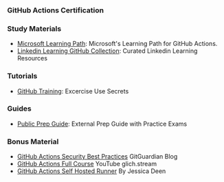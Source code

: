 ### <a name="GitHub-Actions-Certification"></a> GitHub Actions Certification

### Study Materials

- [Microsoft Learning Path](https://docs.microsoft.com/en-us/learn/paths/automate-workflow-github-actions/): Microsoft's Learning Path for GitHub Actions.
- [Linkedin Learning GitHub Collection](https://www.linkedin.com/learning-login/share?account=3322&forceAccount=false&redirect=https%3A%2F%2Fwww.linkedin.com%2Flearning%2Fcollections%2F7085622970492039168%3Ftrk%3Dshare_collection_url%26shareId%3DadxbYWb6SH6JDq2EiJIikw%253D%253D): Curated Linkedin Learning Resources

### Tutorials

- [GitHub Training](https://github.com/githubtraining/exercise-use-secrets): Excercise Use Secrets
  
### Guides

- [Public Prep Guide](https://github.com/nolecram/github-certification-preparation-guide): External Prep Guide with Practice Exams

### Bonus Material

- [GitHub Actions Security Best Practices](https://blog.gitguardian.com/github-actions-security-cheat-sheet/) GitGuardian Blog
- [GitHub Actions Full Course](https://www.youtube.com/playlist?list=PLArH6NjfKsUhvGHrpag7SuPumMzQRhUKY) YouTube glich.stream
- [GitHub Actions Self Hosted Runner](https://jessicadeen.com/posts/2020/github-actions-self-hosted-runner/) By Jessica Deen

